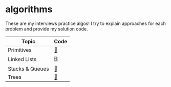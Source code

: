 # algorithms

These are my interviews practice algos! I try to explain approaches for each problem and provide my solution code.

| Topic           | Code             |
| --------------- | ---------------- |
| Primitives      | [🔢][primitives] |
| Linked Lists    | [⛓][linked-list] |
| Stacks & Queues | [🥞][stacks]     |
| Trees           | [🌳][trees]      |

[linked-list]: linked-lists
[stacks]: stacks-queues
[primitives]: primitives
[trees]: trees
